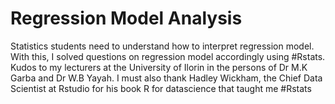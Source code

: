 # Regression Model Analysis
Statistics students need to understand how to interpret regression model. With this, I solved questions on regression model accordingly using #Rstats. Kudos to my lecturers at the University of Ilorin in the persons of Dr M.K Garba and Dr W.B Yayah. I must also thank Hadley Wickham, the Chief Data Scientist at Rstudio for his book R for datascience that taught me #Rstats
